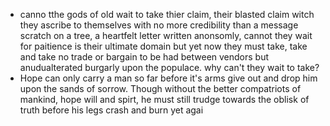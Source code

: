  - canno tthe gods of old wait to take thier claim, their blasted claim witch they ascribe to themselves with no more credibility than a message scratch on a tree, a heartfelt letter written anonsomly, cannot they wait for paitience is their ultimate domain but yet now they must take, take and take no trade or bargain to be had between vendors but anudualterated burgarly upon the populace. why can't they wait to take?
 - Hope can only carry a man so far before it's arms give out and drop him upon the sands of sorrow. Though without the better compatriots of mankind, hope will and spirt, he must still trudge towards the oblisk of truth before his legs crash and burn yet agai